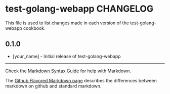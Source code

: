 # test-golang-webapp CHANGELOG

This file is used to list changes made in each version of the test-golang-webapp cookbook.

## 0.1.0
- [your_name] - Initial release of test-golang-webapp

- - -
Check the [Markdown Syntax Guide](http://daringfireball.net/projects/markdown/syntax) for help with Markdown.

The [Github Flavored Markdown page](http://github.github.com/github-flavored-markdown/) describes the differences between markdown on github and standard markdown.
